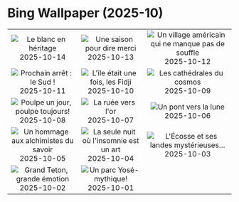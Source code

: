 # Bing Wallpaper (2025-10)

|  |  |  |
|:---:|:---:|:---:|
| ![](https://www.bing.com/th?id=OHR.OiaSantorini_FR-CA5934910466_400x240.jpg "Le blanc en héritage") 2025-10-14 | ![](https://www.bing.com/th?id=OHR.AlgonParkOnt_FR-CA7190465944_400x240.jpg "Une saison pour dire merci") 2025-10-13 | ![](https://www.bing.com/th?id=OHR.SaranacLake_FR-CA6110965968_400x240.jpg "Un village américain qui ne manque pas de souffle") 2025-10-12 |
| ![](https://www.bing.com/th?id=OHR.WoodDuckHen_FR-CA5874866623_400x240.jpg "Prochain arrêt : le Sud !") 2025-10-11 | ![](https://www.bing.com/th?id=OHR.MonurikiFiji_FR-CA5819012564_400x240.jpg "L'île était une fois, les Fidji") 2025-10-10 | ![](https://www.bing.com/th?id=OHR.WebbPillars_FR-CA5755457684_400x240.jpg "Les cathédrales du cosmos") 2025-10-09 |
| ![](https://www.bing.com/th?id=OHR.OctopusCyanea_FR-CA5704542701_400x240.jpg "Poulpe un jour, poulpe toujours!") 2025-10-08 | ![](https://www.bing.com/th?id=OHR.RidgwayAspens_FR-CA5613578369_400x240.jpg "La ruée vers l'or") 2025-10-07 | ![](https://www.bing.com/th?id=OHR.AnshunBridge_FR-CA5523096910_400x240.jpg "Un pont vers la lune") 2025-10-06 |
| ![](https://www.bing.com/th?id=OHR.TeacherOwl_FR-CA5450813824_400x240.jpg "Un hommage aux alchimistes du savoir") 2025-10-05 | ![](https://www.bing.com/th?id=OHR.InsideOutNB_FR-CA5265996893_400x240.jpg "La seule nuit où l'insomnie est un art") 2025-10-04 | ![](https://www.bing.com/th?id=OHR.SkyeHeather_FR-CA5322356431_400x240.jpg "L'Écosse et ses landes mystérieuses…") 2025-10-03 |
| ![](https://www.bing.com/th?id=OHR.OxbowBend_FR-CA6912917825_400x240.jpg "Grand Teton, grande émotion") 2025-10-02 | ![](https://www.bing.com/th?id=OHR.YosemiteClark_FR-CA6784551281_400x240.jpg "Un parc Yosé-mythique!") 2025-10-01 |  |
